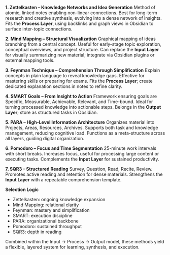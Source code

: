 **1. Zettelkasten – Knowledge Networks and Idea Generation**
Method of atomic, linked notes enabling non-linear connections. Best for long-term research and creative synthesis, evolving into a dense network of insights. Fits the **Process Layer**, using backlinks and graph views in Obsidian to surface inter-topic connections.

**2. Mind Mapping – Structural Visualization**
Graphical mapping of ideas branching from a central concept. Useful for early-stage topic exploration, conceptual overviews, and project structure. Can replace the **Input Layer** for visually summarizing new material; integrate via Obsidian plugins or external mapping tools.

**3. Feynman Technique – Comprehension Through Simplification**
Explain concepts in plain language to reveal knowledge gaps. Effective for mastering skills or preparing for exams. Fits the **Process Layer**; create dedicated explanation sections in notes to refine clarity.

**4. SMART Goals – From Insight to Action**
Framework ensuring goals are Specific, Measurable, Achievable, Relevant, and Time-bound. Ideal for turning processed knowledge into actionable steps. Belongs in the **Output Layer**; store as structured tasks in Obsidian.

**5. PARA – High-Level Information Architecture**
Organizes material into Projects, Areas, Resources, Archives. Supports both task and knowledge management, reducing cognitive load. Functions as a meta-structure across all layers, guiding digital organization.

**6. Pomodoro – Focus and Time Segmentation**
25-minute work intervals with short breaks. Increases focus, useful for processing large content or executing tasks. Complements the **Input Layer** for sustained productivity.

**7. SQR3 – Structured Reading**
Survey, Question, Read, Recite, Review. Promotes active reading and retention for dense materials. Strengthens the **Input Layer** with a repeatable comprehension template.

**Selection Logic**

* Zettelkasten: ongoing knowledge expansion
* Mind Mapping: relational clarity
* Feynman: mastery and simplification
* SMART: execution discipline
* PARA: organizational backbone
* Pomodoro: sustained throughput
* SQR3: depth in reading

Combined within the Input → Process → Output model, these methods yield a flexible, layered system for learning, synthesis, and execution.

